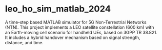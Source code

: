 # leo_ho_sim_matlab_2024
A time-step based MATLAB simulator for 5G Non-Terrestrial Networks (NTN). This project implements a LEO satellite constellation (600 km) with an Earth-moving cell scenario for handheld UEs, based on 3GPP TR 38.821. It includes a hybrid handover mechanism based on signal strength, distance, and time.
